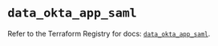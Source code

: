 # `data_okta_app_saml`

Refer to the Terraform Registry for docs: [`data_okta_app_saml`](https://registry.terraform.io/providers/okta/okta/4.9.1/docs/data-sources/app_saml).
